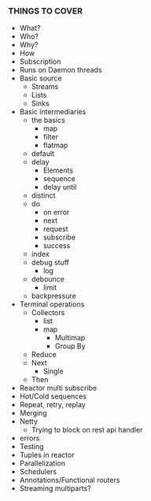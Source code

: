 ### THINGS TO COVER
- What?
- Who?
- Why?
- How
- Subscription
- Runs on Daemon threads
- Basic source
    - Streams
    - Lists
    - Sinks
- Basic intermediaries
    - the basics
        - map
        - filter
        - flatmap
    - default 
    - delay
        - Elements
        - sequence
        - delay until
    - distinct
    - do
        - on error
        - next
        - request
        - subscribe
        - success
    - index
    - debug stuff
        - log
    - debounce
        - limit
    - backpressure
- Terminal operations
    - Collectors
        - list
        - map
            - Multimap
            - Group By 
    - Reduce
    - Next
        - Single   
    - Then
- Reactor multi subscribe
- Hot/Cold sequences
- Repeat, retry, replay
- Merging
- Netty
    - Trying to block on rest api handler
- errors
- Testing
- Tuples in reactor
- Parallelization
- Schedulers
- Annotations/Functional routers
- Streaming multiparts?
